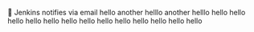 :taco:
Jenkins notifies via email
hello
another helllo
another helllo
hello
hello
hello
hello
hello
hello
hello
hello
hello
hello
hello
hello
hello
